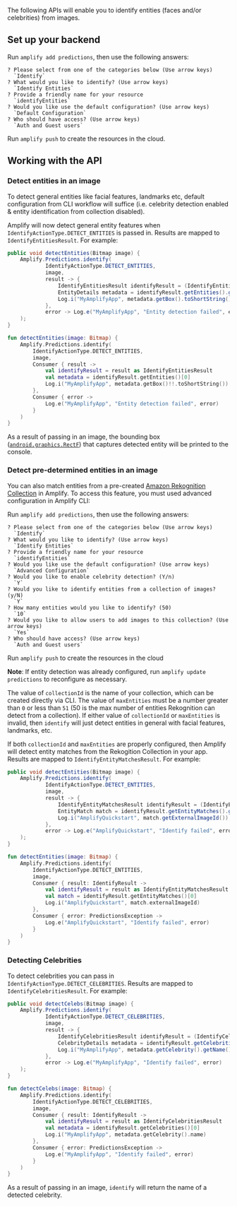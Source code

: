 The following APIs will enable you to identify entities (faces and/or celebrities) from images.

## Set up your backend

Run `amplify add predictions`, then use the following answers:

```console
? Please select from one of the categories below (Use arrow keys)
  `Identify`
? What would you like to identify? (Use arrow keys)
  `Identify Entities`
? Provide a friendly name for your resource
  `identifyEntities`
? Would you like use the default configuration? (Use arrow keys)
  `Default Configuration`
? Who should have access? (Use arrow keys)
  `Auth and Guest users`
```

Run `amplify push` to create the resources in the cloud.

## Working with the API

### Detect entities in an image

To detect general entities like facial features, landmarks etc, default configuration from CLI workflow will suffice (i.e. celebrity detection enabled & entity identification from collection disabled).

Amplify will now detect general entity features when `IdentifyActionType.DETECT_ENTITIES` is passed in. Results are mapped to `IdentifyEntitiesResult`. For example:

<amplify-block-switcher>
<amplify-block name="Java">

```java
public void detectEntities(Bitmap image) {
    Amplify.Predictions.identify(
            IdentifyActionType.DETECT_ENTITIES,
            image,
            result -> {
                IdentifyEntitiesResult identifyResult = (IdentifyEntitiesResult) result;
                EntityDetails metadata = identifyResult.getEntities().get(0);
                Log.i("MyAmplifyApp", metadata.getBox().toShortString());
            },
            error -> Log.e("MyAmplifyApp", "Entity detection failed", error)
    );
}
```

</amplify-block>
<amplify-block name="Kotlin">

```kotlin
fun detectEntities(image: Bitmap) {
    Amplify.Predictions.identify(
        IdentifyActionType.DETECT_ENTITIES,
        image,
        Consumer { result ->
            val identifyResult = result as IdentifyEntitiesResult
            val metadata = identifyResult.getEntities()[0]
            Log.i("MyAmplifyApp", metadata.getBox()!!.toShortString())
        },
        Consumer { error ->
            Log.e("MyAmplifyApp", "Entity detection failed", error)
        }
    )
}
```

</amplify-block>
</amplify-block-switcher>

As a result of passing in an image, the bounding box ([`android.graphics.RectF`](https://developer.android.com/reference/android/graphics/RectF)) that captures detected entity will be printed to the console.

### Detect pre-determined entities in an image

You can also match entities from a pre-created [Amazon Rekognition Collection](https://docs.aws.amazon.com/rekognition/latest/dg/collections.html) in Amplify. To access this feature, you must used advanced configuration in Amplify CLI:

Run `amplify add predictions`, then use the following answers:

```console
? Please select from one of the categories below (Use arrow keys)
  `Identify`
? What would you like to identify? (Use arrow keys)
  `Identify Entities`
? Provide a friendly name for your resource
  `identifyEntities`
? Would you like use the default configuration? (Use arrow keys)
  `Advanced Configuration`
? Would you like to enable celebrity detection? (Y/n)
  `Y`
? Would you like to identify entities from a collection of images? (y/N)
  `Y`
? How many entities would you like to identify? (50)
  `10`
? Would you like to allow users to add images to this collection? (Use arrow keys)
  `Yes`
? Who should have access? (Use arrow keys)
  `Auth and Guest users`
```

Run `amplify push` to create the resources in the cloud

**Note**: If entity detection was already configured, run `amplify update predictions` to reconfigure as necessary.

The value of `collectionId` is the name of your collection, which can be created directly via CLI. The value of `maxEntities` must be a number greater than `0` or less than `51` (50 is the max number of entities Rekognition can detect from a collection). If either value of `collectionId` or `maxEntities` is invalid, then `identify` will just detect entities in general with facial features, landmarks, etc.

If both `collectionId` and `maxEntities` are properly configured, then Amplify will detect entity matches from the Rekogition Collection in your app. Results are mapped to `IdentifyEntityMatchesResult`. For example:

<amplify-block-switcher>
<amplify-block name="Java">

```java
public void detectEntities(Bitmap image) {
    Amplify.Predictions.identify(
            IdentifyActionType.DETECT_ENTITIES,
            image,
            result -> {
                IdentifyEntityMatchesResult identifyResult = (IdentifyEntityMatchesResult) result;
                EntityMatch match = identifyResult.getEntityMatches().get(0);
                Log.i("AmplifyQuickstart", match.getExternalImageId());
            },
            error -> Log.e("AmplifyQuickstart", "Identify failed", error)
    );
}
```

</amplify-block>
<amplify-block name="Kotlin">

```kotlin
fun detectEntities(image: Bitmap) {
    Amplify.Predictions.identify(
        IdentifyActionType.DETECT_ENTITIES,
        image,
        Consumer { result: IdentifyResult ->
            val identifyResult = result as IdentifyEntityMatchesResult
            val match = identifyResult.getEntityMatches()[0]
            Log.i("AmplifyQuickstart", match.externalImageId)
        },
        Consumer { error: PredictionsException ->
            Log.e("AmplifyQuickstart", "Identify failed", error)
        }
    )
}
```

</amplify-block>
</amplify-block-switcher>

### Detecting Celebrities

To detect celebrities you can pass in `IdentifyActionType.DETECT_CELEBRITIES`.  Results are mapped to `IdentifyCelebritiesResult`.  For example:

<amplify-block-switcher>
<amplify-block name="Java">

```java
public void detectCelebs(Bitmap image) {
    Amplify.Predictions.identify(
            IdentifyActionType.DETECT_CELEBRITIES,
            image,
            result -> {
                IdentifyCelebritiesResult identifyResult = (IdentifyCelebritiesResult) result;
                CelebrityDetails metadata = identifyResult.getCelebrities().get(0);
                Log.i("MyAmplifyApp", metadata.getCelebrity().getName());
            },
            error -> Log.e("MyAmplifyApp", "Identify failed", error)
    );
}
```

</amplify-block>
<amplify-block name="Kotlin">

```kotlin
fun detectCelebs(image: Bitmap) {
    Amplify.Predictions.identify(
        IdentifyActionType.DETECT_CELEBRITIES,
        image,
        Consumer { result: IdentifyResult ->
            val identifyResult = result as IdentifyCelebritiesResult
            val metadata = identifyResult.getCelebrities()[0]
            Log.i("MyAmplifyApp", metadata.getCelebrity().name)
        },
        Consumer { error: PredictionsException ->
            Log.e("MyAmplifyApp", "Identify failed", error)
        }
    )
}
```

</amplify-block>
</amplify-block-switcher>

As a result of passing in an image, `identify` will return the name of a detected celebrity.
